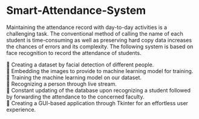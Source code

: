 # Smart-Attendance-System
Maintaining the attendance record with day-to-day activities is a challenging task. The conventional method of calling the name of each student is time-consuming as well as preserving hard copy data increases the chances of errors and its complexity. The following system is based on face recognition to record the attendance of students.

	Creating a dataset by facial detection of different people.  
	Embedding the images to provide to machine learning model for training.  
	Training the machine learning model on our dataset.   
	Recognizing a person through live stream.  
	Constant updating of the database upon recognizing a student followed by forwarding the attendance to the concerned faculty.  
	Creating a GUI-based application through Tkinter for an effortless user experience.  
